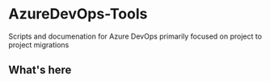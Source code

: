 # AzureDevOps-Tools
Scripts and documenation for Azure DevOps primarily focused on project to project migrations

## What's here
